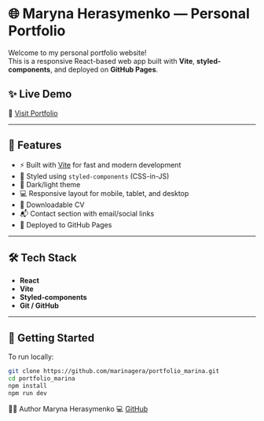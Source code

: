 # 🌐 Maryna Herasymenko — Personal Portfolio

Welcome to my personal portfolio website!  
This is a responsive React-based web app built with **Vite**, **styled-components**, and deployed on **GitHub Pages**.

## ✨ Live Demo

🔗 [Visit Portfolio](https://marinagera.github.io/portfolio_marina/)

---

## 📌 Features

- ⚡ Built with [Vite](https://vitejs.dev/) for fast and modern development
- 🎨 Styled using `styled-components` (CSS-in-JS)
- 🌙 Dark/light theme
- 💻 Responsive layout for mobile, tablet, and desktop
- 📄 Downloadable CV
- 📬 Contact section with email/social links
- 🚀 Deployed to GitHub Pages

---

## 🛠️ Tech Stack

- **React**
- **Vite**
- **Styled-components**
- **Git / GitHub**

---

## 🚀 Getting Started

To run locally:

```bash
git clone https://github.com/marinagera/portfolio_marina.git
cd portfolio_marina
npm install
npm run dev
```

🙋‍♀️ Author
Maryna Herasymenko
💻 [GitHub](https://github.com/marinagera)
